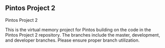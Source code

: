 <h2>Pintos Project 2</h2>
<p>
Pintos Project 2

This is the virtual memory project for Pintos building on the code in the Pintos Project 2 repository. The branches include the master, development, and developer branches. Please ensure proper branch utilization.
</p>
